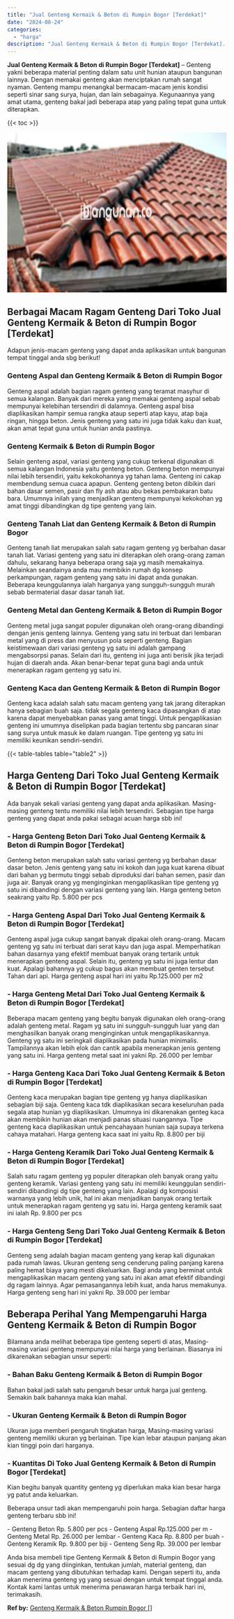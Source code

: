 ```yaml
---
title: "Jual Genteng Kermaik & Beton di Rumpin Bogor [Terdekat]"
date: "2024-08-24"
categories: 
  - "harga"
description: "Jual Genteng Kermaik & Beton di Rumpin Bogor [Terdekat]. Anda bisa membeli tipe Genteng Kermaik & Beton di Rumpin Bogor yang sesuai dg dg yang diinginkan, te..."
---
```


**Jual Genteng Kermaik & Beton di Rumpin Bogor \[Terdekat\]** – Genteng yakni beberapa material penting dalam satu unit hunian ataupun bangunan lainnya. Dengan memakai genteng akan menciptakan rumah sangat nyaman. Genteng mampu menangkal bermacam-macam jenis kondisi seperti sinar sang surya, hujan, dan lain sebagainya. Kegunaannya yang amat utama, genteng bakal jadi beberapa atap yang paling tepat guna untuk diterapkan.

{{< toc >}}

![Jual Genteng Kermaik & Beton di Rumpin Bogor [Terdekat]](/images/genteng-minimalis-murah01.png)

## Berbagai Macam Ragam Genteng Dari Toko Jual Genteng Kermaik & Beton di Rumpin Bogor \[Terdekat\]

Adapun jenis-macam genteng yang dapat anda aplikasikan untuk bangunan tempat tinggal anda sbg berikut!

### Genteng Aspal dan Genteng Kermaik & Beton di Rumpin Bogor

Genteng aspal adalah bagian ragam genteng yang teramat masyhur di semua kalangan. Banyak dari mereka yang memakai genteng aspal sebab mempunyai kelebihan tersendiri di dalamnya. Genteng aspal bisa diaplikasikan hampir semua rangka ataup seperti atap kayu, atap baja ringan, hingga beton. Jenis genteng yang satu ini juga tidak kaku dan kuat, akan amat tepat guna untuk hunian anda pastinya.

### Genteng Kermaik & Beton di Rumpin Bogor

Selain genteng aspal, variasi genteng yang cukup terkenal digunakan di semua kalangan Indonesia yaitu genteng beton. Genteng beton mempunyai nilai lebih tersendiri, yaitu kekokohannya yg tahan lama. Genteng ini cakap membendung semua cuaca apapun. Genteng genteng beton dibikin dari bahan dasar semen, pasir dan fly ash atau abu bekas pembakaran batu bara. Umumnya inilah yang menjadikan genteng mempunyai kekokohan yg amat tinggi dibandingkan dg tipe genteng yang lain.

### Genteng Tanah Liat dan Genteng Kermaik & Beton di Rumpin Bogor

Genteng tanah liat merupakan salah satu ragam genteng yg berbahan dasar tanah liat. Variasi genteng yang satu ini diterapkan oleh orang-orang zaman dahulu, sekarang hanya beberapa orang saja yg masih memakainya. Melainkan seandainya anda mau membikin rumah dg konsep perkampungan, ragam genteng yang satu ini dapat anda gunakan. Beberapa keunggulannya ialah harganya yang sungguh-sungguh murah sebab bermaterial dasar dasar tanah liat.

### Genteng Metal dan Genteng Kermaik & Beton di Rumpin Bogor

Genteng metal juga sangat populer digunakan oleh orang-orang dibandingi dengan jenis genteng lainnya. Genteng yang satu ini terbuat dari lembaran metal yang di press dan menyusun pola seperti genteng. Bagian keistimewaan dari variasi genteng yg satu ini adalah gampang mengabsorpsi panas. Selain dari itu, genteng ini juga anti berisik jika terjadi hujan di daerah anda. Akan benar-benar tepat guna bagi anda untuk menerapkan ragam genteng yg satu ini.

### Genteng Kaca dan Genteng Kermaik & Beton di Rumpin Bogor

Genteng kaca adalah salah satu macam genteng yang tak jarang diterapkan hanya sebagian buah saja. tidak segala genteng kaca dipasangkan di atap karena dapat menyebabkan panas yang amat tinggi. Untuk pengaplikasian genteng ini umumnya diselipkan pada bagian tertentu sbg pancaran sinar sang surya untuk masuk ke dalam ruangan. Tipe genteng yg satu ini memiliki keunikan sendiri-sendiri.

{{< table-tables table="table2" >}}

## Harga Genteng Dari Toko Jual Genteng Kermaik & Beton di Rumpin Bogor \[Terdekat\]

Ada banyak sekali variasi genteng yang dapat anda aplikasikan. Masing-masing genteng tentu memiliki nilai lebih tersendiri. Sebagian tipe harga genteng yang dapat anda pakai sebagai acuan harga sbb ini!

### \- Harga Genteng Beton Dari Toko Jual Genteng Kermaik & Beton di Rumpin Bogor \[Terdekat\]

Genteng beton merupakan salah satu variasi genteng yg berbahan dasar dasar beton. Jenis genteng yang satu ini kokoh dan juga kuat karena dibuat dari bahan yg bermutu tinggi sebab diproduksi dari bahan semen, pasir dan juga air. Banyak orang yg menginginkan mengaplikasikan tipe genteng yg satu ini dibandingi dengan variasi genteng yang lain. Harga genteng beton seakrang yaitu Rp. 5.800 per pcs

### \- Harga Genteng Aspal Dari Toko Jual Genteng Kermaik & Beton di Rumpin Bogor \[Terdekat\]

Genteng aspal juga cukup sangat banyak dipakai oleh orang-orang. Macam genteng yg satu ini terbuat dari serat kayu dan juga aspal. Memperhatikan bahan dasarnya yang efektif membuat banyak orang tertarik untuk menerapkan genteng aspal. Selain itu, genteng yg satu ini juga lentur dan kuat. Apalagi bahannya yg cukup bagus akan membuat genten tersebut Tahan dari api. Harga genteng aspal hari ini yaitu Rp.125.000 per m2

### \- Harga Genteng Metal Dari Toko Jual Genteng Kermaik & Beton di Rumpin Bogor \[Terdekat\]

Beberapa macam genteng yang begitu banyak digunakan oleh orang-orang adalah genteng metal. Ragam yg satu ini sungguh-sungguh luar yang dan menghasilkan banyak orang menginginkan untuk mengaplikasikannya. Genteng yg satu ini seringkali diaplikasikan pada hunian minimalis. Tampilannya akan lebih elok dan cantik apabila menerapkan jenis genteng yang satu ini. Harga genteng metal saat ini yakni Rp. 26.000 per lembar

### \- Harga Genteng Kaca Dari Toko Jual Genteng Kermaik & Beton di Rumpin Bogor \[Terdekat\]

Genteng kaca merupakan bagian tipe genteng yg hanya diaplikasikan sebagian biji saja. Genteng kaca tdk diaplikasikan secara keseluruhan pada segala atap hunian yg diaplikasikan. Umumnya ini dikarenakan genteg kaca akan membikin hunian akan menjadi panas situasi ruangannya. Tipe genteng kaca diaplikasikan untuk pencahayaan hunian saja supaya terkena cahaya matahari. Harga genteng kaca saat ini yaitu Rp. 8.800 per biji

### \- Harga Genteng Keramik Dari Toko Jual Genteng Kermaik & Beton di Rumpin Bogor \[Terdekat\]

Salah satu ragam genteng yg populer diterapkan oleh banyak orang yaitu genteng keramik. Variasi genteng yang satu ini memiliki keunggulan sendiri-sendiri dibandingi dg tipe genteng yang lain. Apalagi dg komposisi warnanya yang lebih unik, hal ini akan menjadikan banyak orang tertaik untuk menerapkan ragam genteng yg satu ini. Harga genteng keramik saat ini ialah Rp. 9.800 per pcs

### \- Harga Genteng Seng Dari Toko Jual Genteng Kermaik & Beton di Rumpin Bogor \[Terdekat\]

Genteng seng adalah bagian macam genteng yang kerap kali digunakan pada rumah lawas. Ukuran genteng seng cenderung paling panjang karena paling hemat biaya yang mesti dikeluarkan. Bagi anda yang berminat untuk mengaplikasikan macam genteng yang satu ini akan amat efektif dibandingi dg ragam lainnya. Agar pemasangannya lebih kuat, anda harus memakunya. Harga genteng seng hari ini yakni Rp. 39.000 per lembar

## Beberapa Perihal Yang Mempengaruhi Harga Genteng Kermaik & Beton di Rumpin Bogor

Bilamana anda melihat beberapa tipe genteng seperti di atas, Masing-masing variasi genteng mempunyai nilai harga yang berlainan. Biasanya ini dikarenakan sebagian unsur seperti:

### \- Bahan Baku Genteng Kermaik & Beton di Rumpin Bogor

Bahan bakal jadi salah satu pengaruh besar untuk harga jual genteng. Semakin baik bahannya maka kian mahal.

### \- Ukuran Genteng Kermaik & Beton di Rumpin Bogor

Ukuran juga memberi pengaruh tingkatan harga, Masing-masing variasi genteng memiliki ukuran yg berlainan. Tipe kian lebar ataupun panjang akan kian tinggi poin dari harganya.

### \- Kuantitas Di Toko Jual Genteng Kermaik & Beton di Rumpin Bogor \[Terdekat\]

Kian begitu banyak quantity genteng yg diperlukan maka kian besar harga yg patut anda keluarkan.

Beberapa unsur tadi akan mempengaruhi poin harga. Sebagian daftar harga genteng terbaru sbb ini!

\- Genteng Beton Rp. 5.800 per pcs - Genteng Aspal Rp.125.000 per m - Genteng Metal Rp. 26.000 per lembar - Genteng Kaca Rp. 8.800 per buah - Genteng Keramik Rp. 9.800 per biji - Genteng Seng Rp. 39.000 per lembar

Anda bisa membeli tipe Genteng Kermaik & Beton di Rumpin Bogor yang sesuai dg dg yang diinginkan, tentukan jumlah, material genteng, dan macam genteng yang dibutuhkan terhadap kami. Dengan seperti itu, anda akan menerima genteng yg yang sesuai dengan untuk tempat tinggal anda. Kontak kami lantas untuk menerima penawaran harga terbaik hari ini, terimakasih.

**Ref by:**  [Genteng Kermaik & Beton  Rumpin Bogor []](https://id.wikipedia.org/wiki/Genteng)
